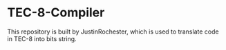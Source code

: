# TEC-8-Compiler
This repository is built by JustinRochester, which is used to translate code in TEC-8 into bits string.
